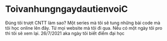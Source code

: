 # ToivanhungngaydautienvoiC
Đúng tôi trượt CNTT làm sao?
  Một series mà tôi sẽ tung những bài code mà tôi học online lên đây. Từ mọi website mà tôi đi qua. Nếu có một ngày tôi pro thì tôi sẽ xem lại.
    26/7/2021 aka ngày tôi biết điểm đại học
